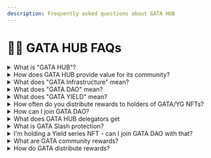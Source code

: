 ```yaml
---
description: Frequently asked questions about GATA HUB
---
```


# 🙋‍♀️ GATA HUB FAQs

<details>

<summary>What is "GATA HUB"?</summary>

GATA HUB is the overarching term for all activities in and around GATA. These various ventures of GATA are consisting of the following parts:

* GATA VALIDATORS -> infrastructure services ([validators](../gata-hub-ventures/gata-validators/), [relayers](../gata-hub-ventures/public-goods/gata-relays.md) & [testnet](../gata-validators/gata-testnet-validators.md) operations)
* GATA DAO -> DAO activities, core NFT collections ([GATAc](../gata-hub-ventures/gata-nft-dao/about-gata-series/#colonial-cats-gatac) & [GATAv](../gata-hub-ventures/gata-nft-dao/about-gata-series/#voyager-cats-gatav)), [monthly GATA epoch rewards](../gata-hub-ventures/gata-nft-dao/dao-revenue-distribution/)
* GATA YIELD -> Yield series collections ([YGs](../yield-gorillas/)), [monthly YG epoch rewards](../yield-gorillas/yg-reward-distributions.md)

</details>

<details>

<summary>How does GATA HUB provide value for its community?</summary>

* By operating [validators](../gata-hub-ventures/gata-validators/) & distributing their commissions to members of GATA DAO (part of [monthly GATA epoch rewards](../gata-hub-ventures/gata-nft-dao/dao-revenue-distribution/))
* By sharing the royalties from secondary market trading of [GATA NFT collections](../gata-hub-ventures/gata-nft-dao/about-gata-series/) with members of GATA DAO (part of [monthly GATA epoch rewards](../gata-hub-ventures/gata-nft-dao/dao-revenue-distribution/))
* By distributing rewards to holders of Yield series collections ([monthly YG epoch rewards](../yield-gorillas/yg-reward-distributions.md))&#x20;
* By providing staking rewards to delegators via high quality [infrastructure services](../gata-hub-ventures/gata-validators/)
* By having multiple community events throughout the year, in which stakeholders can win rewards from GATA & partner projects (Giveaways, WL spots, NFT drops, Quizzes, Zealy sprints, etc.)

</details>

<details>

<summary>What does "GATA Infrastructure" mean?</summary>

GATA Tech Team is handling all activities under the umbrella term GATA VALIDATORS. These are all activities that are related to the setup & ongoing operations of&#x20;

* [GATA validators](../gata-hub-ventures/gata-validators/)
* [GATA relayers](../gata-hub-ventures/public-goods/gata-relays.md)
* [Participation in Testnets](../gata-validators/gata-testnet-validators.md)&#x20;
* [ICS Partner Chains](../gata-hub-ventures/gata-validators/ics-partner-chains.md) &#x20;
* [Foundation Delegations](../gata-hub-ventures/gata-validators/foundation-delegations.md)

</details>

<details>

<summary>What does "GATA DAO" mean?</summary>

GATA DAO is the decision making group of people within GATA HUB and everyone who holds a [GATAc](../gata-hub-ventures/gata-nft-dao/about-gata-series/#colonial-cats-gatac) and/or [GATAv](../gata-hub-ventures/gata-nft-dao/about-gata-series/#voyager-cats-gatav) NFT is eligible to take part in that group.&#x20;

This group navigates GATA HUB's ventures by democratic decision making - performed by discussing current & future activities in GATA Discord and by finalizing decisions via onchain voting.

</details>

<details>

<summary>What does "GATA YIELD" mean?</summary>

All Yield Series NFT collections fall under the term GATA YIELD, for example [Yield Gorillas (YG)](../yield-gorillas/). These NFT collections provide their holders with [monthly YG epoch rewards](../yield-gorillas/yg-reward-distributions.md) which are based on the performance of the mint funds that are partially getting staked to GATA validators and used in various DeFi activities managed by the GATA team.&#x20;

You can find more info on the concept of Yield series NFTs in the section [YG & Yield Concept](../yield-gorillas/yg-and-yield-concept.md).&#x20;

</details>

<details>

<summary>How often do you distribute rewards to holders of GATA/YG NFTs?</summary>

Rewards get distributed at the beginning of each month (one month = one epoch) and separately for&#x20;

* GATA DAO in form of [monthly GATA epoch rewards](../gata-hub-ventures/gata-nft-dao/dao-revenue-distribution/) and for&#x20;
* GATA YIELD in form of [monthly YG rewards](../yield-gorillas/yg-reward-distributions.md).

</details>

<details>

<summary>How can I join GATA DAO?</summary>

Joining GATA DAO is rather simple, you just need to hold a [GATAc](../gata-hub-ventures/gata-nft-dao/about-gata-series/#colonial-cats-gatac) and/or [GATAv](../gata-hub-ventures/gata-nft-dao/about-gata-series/#voyager-cats-gatav) NFT to be eligible. You can get these NFTs on Stargaze:

* [GATAc on Stargaze](https://app.stargaze.zone/marketplace/stars1yw4xvtc43me9scqfr2jr2gzvcxd3a9y4eq7gaukreugw2yd2f8tssqyvcm)
* [GATAv on Stargaze](https://app.stargaze.zone/launchpad/stars1puhek9hsvj9nnk6hxg7mjchh0pxxsuyjxjv5cy8qyjlj4tz7we7s6mclum)

</details>

<details>

<summary>What does GATA HUB delegators get</summary>

* Frequent Giveaways and raffle&#x20;

<!---->

* NFT drops like [GATA Delegator Awards 2023](../gata-hub-ventures/nft-souvenirs.md)

<!---->

* delegation Support&#x20;

</details>

<details>

<summary>What is GATA Slash protection?</summary>

Slash protection policy is to protect the GATA delegators in case of slash event, you can read about the [policy](../gata-hub-ventures/gata-validators/slash-protection-policy.md) here.&#x20;

</details>

<details>

<summary>I'm holding a Yield series NFT - can I join GATA DAO with that?</summary>

No, only holders of [Colonial Cats (GATAc)](../gata-hub-ventures/gata-nft-dao/about-gata-series/#colonial-cats-gatac) and [Voyager Cats (GATAv)](../gata-hub-ventures/gata-nft-dao/about-gata-series/#voyager-cats-gatav) are eligible to participate in the activities of GATA DAO and get [monthly GATA epoch rewards](../gata-hub-ventures/gata-nft-dao/dao-revenue-distribution/).&#x20;

However, with your Yield series NFT you're still eligible for receiving [monthly YG epoch rewards](../yield-gorillas/yg-reward-distributions.md).

</details>

<details>

<summary>What are GATA community rewards?</summary>

From giveaways to holders & delegators, quizzes in which we highlight IBC & partner projects, to Zealy sprints - GATA provides various community activities in which the fam can win rewards.&#x20;

</details>

<details>

<summary>How do GATA distribute rewards?</summary>

To enable a smoother experience for everyone, we have introduced a new streamlined distribution method for community rewards by using **Omniflix campaigns enhanced by Streampay,** **winners of community activities & events;**\
\
• Will get **NFTs airdropped** to them on Omniflix \
• These NFTs can **get burned via** [**Omniflix campaigns**](https://omniflix.market/campaigns/all) \
• The winners get their **reward tokens streamed** directly to their wallet via [Streampay](https://streampay.me/) tech

</details>
